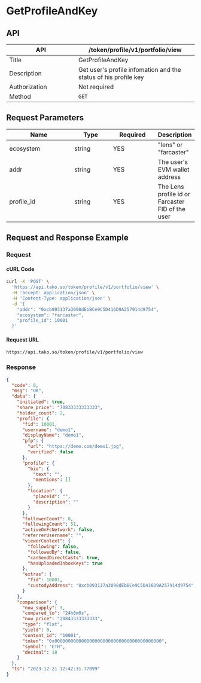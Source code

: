 # GetProfileAndKey

## API

<table><thead><tr><th width="169">API</th><th>/token/profile/v1/portfolio/view</th></tr></thead><tbody><tr><td>Title</td><td>GetProfileAndKey</td></tr><tr><td>Description</td><td>Get user's profile infomation and the status of his profile key</td></tr><tr><td>Authorization</td><td>Not required</td></tr><tr><td>Method</td><td><code>GET</code></td></tr></tbody></table>

## Request Parameters

<table><thead><tr><th width="178">Name</th><th width="99">Type</th><th width="113">Required</th><th>Description</th></tr></thead><tbody><tr><td>ecosystem</td><td>string</td><td>YES</td><td>"lens" or "farcaster"</td></tr><tr><td>addr</td><td>string</td><td>YES</td><td>The user's EVM wallet address</td></tr><tr><td>profile_id</td><td>string</td><td>YES</td><td>The Lens profile id or Farcaster FID of the user</td></tr></tbody></table>

## Request and Response Example

### Request

#### cURL Code

```bash
curl -X 'POST' \
  'https://api.tako.so/token/profile/v1/portfolio/view' \
  -H 'accept: application/json' \
  -H 'Content-Type: application/json' \
  -d '{
    "addr": "0xcb093137a3098dEbBCe9C5D416D9A257914d9754",
    "ecosystem": "farcaster",
    "profile_id": 10001
  }'
```

#### Request URL

`https://api.tako.so/token/profile/v1/portfolio/view`

### Response

```json
{
  "code": 0,
  "msg": "OK",
  "data": {
    "initiated": true,
    "share_price": "70833333333333",
    "holder_count": 2,
    "profile": {
      "fid": 10001,
      "username": "demo1",
      "displayName": "demo1",
      "pfp": {
        "url": "https://demo.com/demo1.jpg",
        "verified": false
      },
      "profile": {
        "bio": {
          "text": "",
          "mentions": []
        },
        "location": {
          "placeId": "",
          "description": ""
        }
      },
      "followerCount": 8,
      "followingCount": 51,
      "activeOnFcNetwork": false,
      "referrerUsername": "",
      "viewerContext": {
        "following": false,
        "followedBy": false,
        "canSendDirectCasts": true,
        "hasUploadedInboxKeys": true
      },
      "extras": {
        "fid": 10001,
        "custodyAddress": "0xcb093137a3098dEbBCe9C5D416D9A257914d9754"
      }
    },
    "comparison": {
      "now_supply": 3,
      "compared_to": "24h0m0s",
      "now_price": "20843333333333",
      "type": "flat",
      "yield": 0,
      "content_id": "10001",
      "token": "0x0000000000000000000000000000000000000000",
      "symbol": "ETH",
      "decimal": 18
    }
  },
  "ts": "2023-12-21 12:42:31.77099"
}
```
